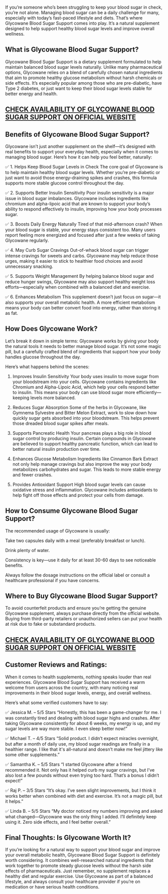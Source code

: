 If you’re someone who’s been struggling to keep your blood sugar in check, you’re not alone. Managing blood sugar can be a daily challenge for many, especially with today’s fast-paced lifestyle and diets. That’s where Glycowane Blood Sugar Support comes into play. It’s a natural supplement designed to help support healthy blood sugar levels and improve overall wellness.

## What is Glycowane Blood Sugar Support?

Glycowane Blood Sugar Support is a dietary supplement formulated to help maintain balanced blood sugar levels naturally. Unlike many pharmaceutical options, Glycowane relies on a blend of carefully chosen natural ingredients that aim to promote healthy glucose metabolism without harsh chemicals or side effects. It’s especially popular among those who are pre-diabetic, have Type 2 diabetes, or just want to keep their blood sugar levels stable for better energy and health.

## [CHECK AVAILABILITY OF GLYCOWANE BLOOD SUGAR SUPPORT ON OFFICIAL WEBSITE](https://atozsupplement.com/glycowane-blood-sugar-support/)

## Benefits of Glycowane Blood Sugar Support?

Glycowane isn’t just another supplement on the shelf—it’s designed with real benefits to support your everyday health, especially when it comes to managing blood sugar. Here’s how it can help you feel better, naturally:

✅ 1. Helps Keep Blood Sugar Levels in Check
The core goal of Glycowane is to help maintain healthy blood sugar levels. Whether you’re pre-diabetic or just want to avoid those energy-draining spikes and crashes, this formula supports more stable glucose control throughout the day.

✅ 2. Supports Better Insulin Sensitivity
Poor insulin sensitivity is a major issue in blood sugar imbalances. Glycowane includes ingredients like chromium and alpha-lipoic acid that are known to support your body’s ability to respond effectively to insulin, improving how your body processes sugar.

✅ 3. Boosts Daily Energy Naturally
Tired of that mid-afternoon crash? When your blood sugar is stable, your energy stays consistent too. Many users report feeling more energized and focused after just a few weeks of taking Glycowane regularly.

✅ 4. May Curb Sugar Cravings
Out-of-whack blood sugar can trigger intense cravings for sweets and carbs. Glycowane may help reduce those urges, making it easier to stick to healthier food choices and avoid unnecessary snacking.

✅ 5. Supports Weight Management
By helping balance blood sugar and reduce hunger swings, Glycowane may also support healthy weight loss efforts—especially when combined with a balanced diet and exercise.

✅ 6. Enhances Metabolism
This supplement doesn’t just focus on sugar—it also supports your overall metabolic health. A more efficient metabolism means your body can better convert food into energy, rather than storing it as fat.

## How Does Glycowane Work?

Let’s break it down in simple terms: Glycowane works by giving your body the natural tools it needs to better manage blood sugar. It’s not some magic pill, but a carefully crafted blend of ingredients that support how your body handles glucose throughout the day.

Here’s what happens behind the scenes:

1. Improves Insulin Sensitivity
Your body uses insulin to move sugar from your bloodstream into your cells. Glycowane contains ingredients like Chromium and Alpha-Lipoic Acid, which help your cells respond better to insulin. This means your body can use blood sugar more efficiently—keeping levels more balanced.

2. Reduces Sugar Absorption
Some of the herbs in Glycowane, like Gymnema Sylvestre and Bitter Melon Extract, work to slow down how quickly sugar gets absorbed into your bloodstream. This helps prevent those dreaded blood sugar spikes after meals.

3. Supports Pancreatic Health
Your pancreas plays a big role in blood sugar control by producing insulin. Certain compounds in Glycowane are believed to support healthy pancreatic function, which can lead to better natural insulin production over time.

4. Enhances Glucose Metabolism
Ingredients like Cinnamon Bark Extract not only help manage cravings but also improve the way your body metabolizes carbohydrates and sugar. This leads to more stable energy and fewer crashes.

5. Provides Antioxidant Support
High blood sugar levels can cause oxidative stress and inflammation. Glycowane includes antioxidants to help fight off those effects and protect your cells from damage.

## How to Consume Glycowane Blood Sugar Support?

The recommended usage of Glycowane is usually:

Take two capsules daily with a meal (preferably breakfast or lunch).

Drink plenty of water.

Consistency is key—use it daily for at least 30-60 days to see noticeable benefits.

Always follow the dosage instructions on the official label or consult a healthcare professional if you have concerns.

## Where to Buy Glycowane Blood Sugar Support?

To avoid counterfeit products and ensure you’re getting the genuine Glycowane supplement, always purchase directly from the official website. Buying from third-party retailers or unauthorized sellers can put your health at risk due to fake or substandard products.

## [CHECK AVAILABILITY OF GLYCOWANE BLOOD SUGAR SUPPORT ON OFFICIAL WEBSITE](https://atozsupplement.com/glycowane-blood-sugar-support/)

## Customer Reviews and Ratings:

When it comes to health supplements, nothing speaks louder than real experiences. Glycowane Blood Sugar Support has received a warm welcome from users across the country, with many noticing real improvements in their blood sugar levels, energy, and overall wellness.

Here’s what some verified customers have to say:

✅ Jessica M. – 5/5 Stars
“Honestly, this has been a game-changer for me. I was constantly tired and dealing with blood sugar highs and crashes. After taking Glycowane consistently for about 6 weeks, my energy is up, and my sugar levels are way more stable. I even sleep better now!”

✅ Michael T. – 4/5 Stars
“Solid product. I didn’t expect miracles overnight, but after a month of daily use, my blood sugar readings are finally in a healthier range. I like that it's all-natural and doesn’t make me feel jittery like some other supplements.”

✅ Samantha K. – 5/5 Stars
“I started Glycowane after a friend recommended it. Not only has it helped curb my sugar cravings, but I’ve also lost a few pounds without even trying too hard. That’s a bonus I didn’t expect!”

✅ Raj P. – 3/5 Stars
“It’s okay. I’ve seen slight improvements, but I think it works better when combined with diet and exercise. It’s not a magic pill, but it helps.”

✅ Linda B. – 5/5 Stars
“My doctor noticed my numbers improving and asked what changed—Glycowane was the only thing I added. I’ll definitely keep using it. Zero side effects, and I feel better overall.”

## Final Thoughts: Is Glycowane Worth It?

If you’re looking for a natural way to support your blood sugar and improve your overall metabolic health, Glycowane Blood Sugar Support is definitely worth considering. It combines well-researched natural ingredients that work together to promote steady glucose levels without the harsh side effects of pharmaceuticals. Just remember, no supplement replaces a healthy diet and regular exercise. Use Glycowane as part of a balanced lifestyle, and always consult your healthcare provider if you’re on medication or have serious health conditions.
